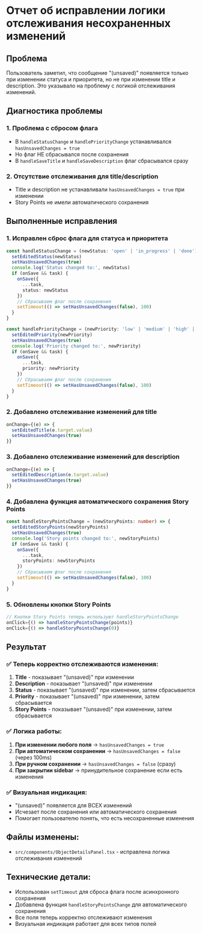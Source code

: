 # Отчет об исправлении логики отслеживания несохраненных изменений

## Проблема
Пользователь заметил, что сообщение "(unsaved)" появляется только при изменении статуса и приоритета, но не при изменении title и description. Это указывало на проблему с логикой отслеживания изменений.

## Диагностика проблемы

### 1. **Проблема с сбросом флага**
- В `handleStatusChange` и `handlePriorityChange` устанавливался `hasUnsavedChanges = true`
- Но флаг НЕ сбрасывался после сохранения
- В `handleSaveTitle` и `handleSaveDescription` флаг сбрасывался сразу

### 2. **Отсутствие отслеживания для title/description**
- Title и description не устанавливали `hasUnsavedChanges = true` при изменении
- Story Points не имели автоматического сохранения

## Выполненные исправления

### 1. **Исправлен сброс флага для статуса и приоритета**
```typescript
const handleStatusChange = (newStatus: 'open' | 'in_progress' | 'done') => {
  setEditedStatus(newStatus)
  setHasUnsavedChanges(true)
  console.log('Status changed to:', newStatus)
  if (onSave && task) {
    onSave({
      ...task,
      status: newStatus
    })
    // Сбрасываем флаг после сохранения
    setTimeout(() => setHasUnsavedChanges(false), 100)
  }
}

const handlePriorityChange = (newPriority: 'low' | 'medium' | 'high' | 'critical') => {
  setEditedPriority(newPriority)
  setHasUnsavedChanges(true)
  console.log('Priority changed to:', newPriority)
  if (onSave && task) {
    onSave({
      ...task,
      priority: newPriority
    })
    // Сбрасываем флаг после сохранения
    setTimeout(() => setHasUnsavedChanges(false), 100)
  }
}
```

### 2. **Добавлено отслеживание изменений для title**
```typescript
onChange={(e) => {
  setEditedTitle(e.target.value)
  setHasUnsavedChanges(true)
}}
```

### 3. **Добавлено отслеживание изменений для description**
```typescript
onChange={(e) => {
  setEditedDescription(e.target.value)
  setHasUnsavedChanges(true)
}}
```

### 4. **Добавлена функция автоматического сохранения Story Points**
```typescript
const handleStoryPointsChange = (newStoryPoints: number) => {
  setEditedStoryPoints(newStoryPoints)
  setHasUnsavedChanges(true)
  console.log('Story points changed to:', newStoryPoints)
  if (onSave && task) {
    onSave({
      ...task,
      storyPoints: newStoryPoints
    })
    // Сбрасываем флаг после сохранения
    setTimeout(() => setHasUnsavedChanges(false), 100)
  }
}
```

### 5. **Обновлены кнопки Story Points**
```typescript
// Кнопки Story Points теперь используют handleStoryPointsChange
onClick={() => handleStoryPointsChange(points)}
onClick={() => handleStoryPointsChange(0)}
```

## Результат

### ✅ **Теперь корректно отслеживаются изменения:**
1. **Title** - показывает "(unsaved)" при изменении
2. **Description** - показывает "(unsaved)" при изменении
3. **Status** - показывает "(unsaved)" при изменении, затем сбрасывается
4. **Priority** - показывает "(unsaved)" при изменении, затем сбрасывается
5. **Story Points** - показывает "(unsaved)" при изменении, затем сбрасывается

### ✅ **Логика работы:**
1. **При изменении любого поля** → `hasUnsavedChanges = true`
2. **При автоматическом сохранении** → `hasUnsavedChanges = false` (через 100ms)
3. **При ручном сохранении** → `hasUnsavedChanges = false` (сразу)
4. **При закрытии sidebar** → принудительное сохранение если есть изменения

### ✅ **Визуальная индикация:**
- "(unsaved)" появляется для ВСЕХ изменений
- Исчезает после сохранения или автоматического сохранения
- Помогает пользователю понять, что есть несохраненные изменения

## Файлы изменены:
- `src/components/ObjectDetailsPanel.tsx` - исправлена логика отслеживания изменений

## Технические детали:
- Использован `setTimeout` для сброса флага после асинхронного сохранения
- Добавлена функция `handleStoryPointsChange` для автоматического сохранения
- Все поля теперь корректно отслеживают изменения
- Визуальная индикация работает для всех типов полей 